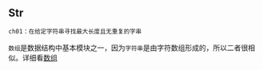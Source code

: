 ## Str
```md
ch01：在给定字符串寻找最大长度且无重复的字串
```
`数组`是数据结构中基本模块之一，因为`字符串`是由字符数组形成的，所以二者很相似。详细看[数组](../ch1-Array/readme.md)